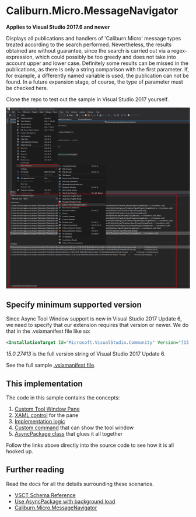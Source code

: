 # Caliburn.Micro.MessageNavigator

**Applies to Visual Studio 2017.6 and newer**

Displays all publications and handlers of 'Caliburn.Micro' message types treated according to the search performed.
Nevertheless, the results obtained are without guarantee, since the search is carried out via a regex-expression, which could possibly be too greedy and does not take into account upper and lower case. Definitely some results can be missed in the publications, as there is only a string comparison with the first parameter. If, for example, a differently named variable is used, the publication can not be found. In a future expansion stage, of course, the type of parameter must be checked here.

Clone the repo to test out the sample in Visual Studio 2017 yourself.

![Tool Window](art/tool-window.png)

## Specify minimum supported version
Since Async Tool Window support is new in Visual Studio 2017 Update 6, we need to specify that our extension requires that version or newer. We do that in the .vsixmanifest file like so:

```xml
<InstallationTarget Id="Microsoft.VisualStudio.Community" Version="[15.0.27413, 16.0)" />
```

*15.0.27413* is the full version string of Visual Studio 2017 Update 6.

See the full sample [.vsixmanifest file](src/source.extension.vsixmanifest).

## This implementation
The code in this sample contains the concepts:

1. [Custom Tool Window Pane](src/ToolWindows/MessageNavigatorToolWindow.cs)
2. [XAML control](src/ToolWindows/MessageNavigatorToolWindowControl.xaml) for the pane
3. [Implementation logic](src/ToolWindows/MessageNavigatorToolWindowControl.xaml.cs)
4. [Custom command](src/Commands/ShowToolWindow.cs) that can show the tool window
5. [AsyncPackage class](src/MyPackage.cs) that glues it all together

Follow the links above directly into the source code to see how it is all hooked up.

## Further reading
Read the docs for all the details surrounding these scenarios.

* [VSCT Schema Reference](https://docs.microsoft.com/en-us/visualstudio/extensibility/vsct-xml-schema-reference)
* [Use AsyncPackage with background load](https://docs.microsoft.com/en-us/visualstudio/extensibility/how-to-use-asyncpackage-to-load-vspackages-in-the-background)
* [Caliburn.Micro.MessageNavigator](https://github.com/htochenhagen/CaliburnMicroMessageNavigator)